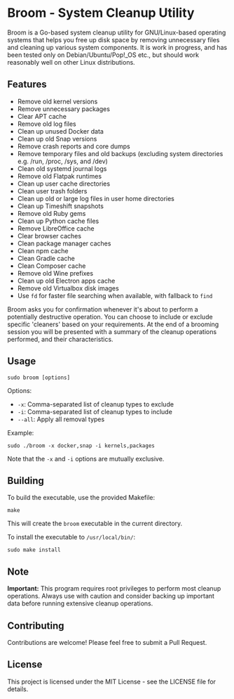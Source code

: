 # Broom - System Cleanup Utility

Broom is a Go-based system cleanup utility for GNU/Linux-based operating systems that helps you free up disk space by removing unnecessary files and cleaning up various system components. It is work in progress, and has been tested only on Debian/Ubuntu/Pop!_OS etc., but should work reasonably well on other Linux distributions.

## Features

- Remove old kernel versions
- Remove unnecessary packages
- Clear APT cache
- Remove old log files
- Clean up unused Docker data
- Clean up old Snap versions
- Remove crash reports and core dumps
- Remove temporary files and old backups (excluding system directories e.g. /run, /proc, /sys, and /dev)
- Clean old systemd journal logs
- Remove old Flatpak runtimes
- Clean up user cache directories
- Clean user trash folders
- Clean up old or large log files in user home directories
- Clean up Timeshift snapshots
- Remove old Ruby gems
- Clean up Python cache files
- Remove LibreOffice cache
- Clear browser caches
- Clean package manager caches
- Clean npm cache
- Clean Gradle cache
- Clean Composer cache
- Remove old Wine prefixes
- Clean up old Electron apps cache
- Remove old Virtualbox disk images
- Use `fd` for faster file searching when available, with fallback to `find`

Broom asks you for confirmation whenever it's about to perform a potentially destructive operation. You can choose to include or exclude specific 'cleaners' based on your requirements. At the end of a brooming session you will be presented with a summary of the cleanup operations performed, and their characteristics.

## Usage

```
sudo broom [options]
```

Options:
- `-x`: Comma-separated list of cleanup types to exclude
- `-i`: Comma-separated list of cleanup types to include
- `--all`: Apply all removal types

Example:
```
sudo ./broom -x docker,snap -i kernels,packages
```

Note that the `-x` and `-i` options are mutually exclusive.

## Building

To build the executable, use the provided Makefile:

```
make
```

This will create the `broom` executable in the current directory.

To install the executable to `/usr/local/bin/`:

```
sudo make install
```

## Note

**Important:** This program requires root privileges to perform most cleanup operations. Always use with caution and consider backing up important data before running extensive cleanup operations.

## Contributing

Contributions are welcome! Please feel free to submit a Pull Request.

## License

This project is licensed under the MIT License - see the LICENSE file for details.

